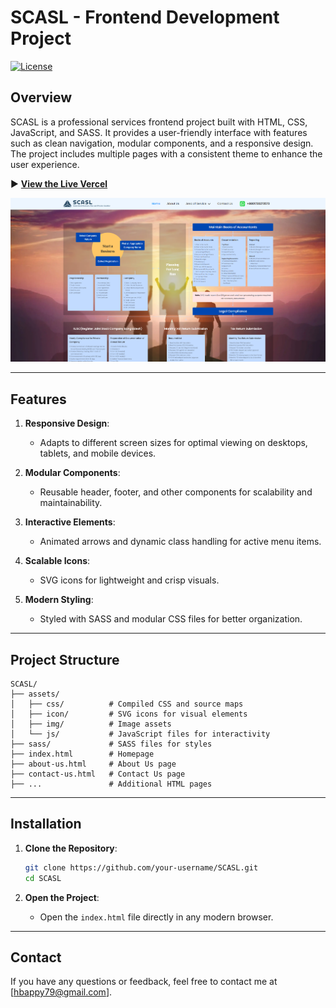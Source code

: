 
# SCASL - Frontend Development Project

[![License](https://img.shields.io/badge/license-MIT-blue.svg)](LICENSE)

## Overview

SCASL is a professional services frontend project built with HTML, CSS, JavaScript, and SASS. It provides a user-friendly interface with features such as clean navigation, modular components, and a responsive design. The project includes multiple pages with a consistent theme to enhance the user experience.

▶️ **[View the Live Vercel](https://scasl.vercel.app/)**  

![Preview](/assets/img/demo.png)

---

## Features

1. **Responsive Design**:
   - Adapts to different screen sizes for optimal viewing on desktops, tablets, and mobile devices.

2. **Modular Components**:
   - Reusable header, footer, and other components for scalability and maintainability.

3. **Interactive Elements**:
   - Animated arrows and dynamic class handling for active menu items.

4. **Scalable Icons**:
   - SVG icons for lightweight and crisp visuals.

5. **Modern Styling**:
   - Styled with SASS and modular CSS files for better organization.

---

## Project Structure

```
SCASL/
├── assets/
│   ├── css/          # Compiled CSS and source maps
│   ├── icon/         # SVG icons for visual elements
│   ├── img/          # Image assets
│   └── js/           # JavaScript files for interactivity
├── sass/             # SASS files for styles
├── index.html        # Homepage
├── about-us.html     # About Us page
├── contact-us.html   # Contact Us page
├── ...               # Additional HTML pages
```

---

## Installation

1. **Clone the Repository**:

   ```bash
   git clone https://github.com/your-username/SCASL.git
   cd SCASL
   ```

2. **Open the Project**:
   - Open the `index.html` file directly in any modern browser.

---

## Contact

If you have any questions or feedback, feel free to contact me at [hbappy79@gmail.com].
